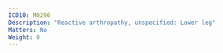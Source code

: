 ```yaml
---
ICD10: M0296
Description: "Reactive arthropathy, unspecified: Lower leg"
Matters: No
Weight: 0
---
```


